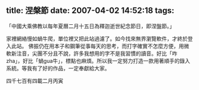 title: 涅槃節
date: 2007-04-02 14:52:18
tags:
---

「中國大乘佛教以每年夏曆二月十五日為釋迦逝世紀念節日，即涅盤節。」

家裡網絡慢如蝸牛爬，單位裡又把此站過濾了。如今找來無界瀏覽軟件，才終於登入此站。
佛振仍在用本子和鋼筆從事每天的思考，而打字確實不怎麼方便，用微軟新注音，尖團不分且不說，許多我想用的字不是我習慣的讀音。好比「咋zha」，好比「蝸gua牛」，標點也麻煩。所以我一定努力打造一款用著順手的錄入系統。等我有了好的作品，一定奉獻給大家。

四千七百有四載二月丙寅
